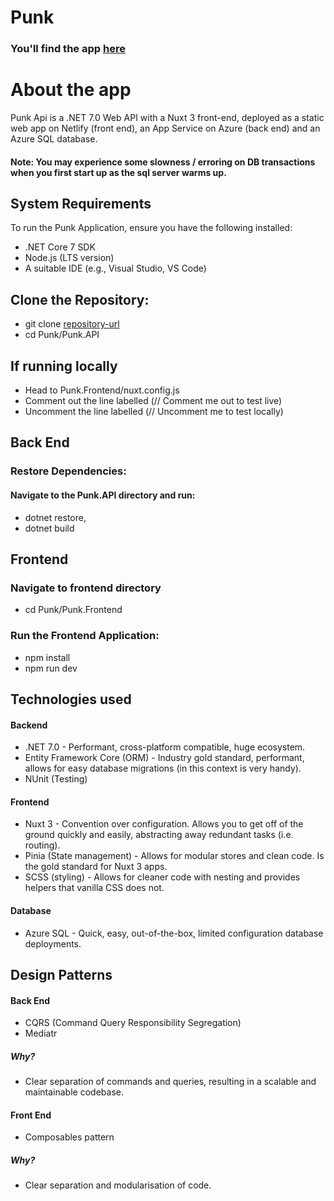 # Punk

### You'll find the app [here](https://transcendent-entremet-4b0e75.netlify.app/)

# About the app

Punk Api is a .NET 7.0 Web API with a Nuxt 3 front-end, deployed as a static web app on Netlify (front end), an App Service on Azure (back end) and an Azure SQL database.

#### Note: You may experience some slowness / erroring on DB transactions when you first start up as the sql server warms up.


## System Requirements
To run the Punk Application, ensure you have the following installed:

- .NET Core 7 SDK
- Node.js (LTS version)
- A suitable IDE (e.g., Visual Studio, VS Code)

## Clone the Repository:

- git clone [repository-url](https://github.com/Mlrobinson1993/Punk.git)
- cd Punk/Punk.API

## If running locally
- Head to Punk.Frontend/nuxt.config.js
- Comment out the line labelled (// Comment me out to test live)
- Uncomment the line labelled (// Uncomment me to test locally)

## Back End

### Restore Dependencies:

#### Navigate to the Punk.API directory and run:

- dotnet restore,
- dotnet build

## Frontend

### Navigate to frontend directory

- cd Punk/Punk.Frontend

### Run the Frontend Application:

- npm install
- npm run dev

## Technologies used

#### Backend
- .NET 7.0 - Performant, cross-platform compatible, huge ecosystem.
- Entity Framework Core (ORM) - Industry gold standard, performant, allows for easy database migrations (in this context is very handy).
- NUnit (Testing)

#### Frontend
- Nuxt 3 - Convention over configuration. Allows you to get off of the ground quickly and easily, abstracting away redundant tasks (i.e. routing).
- Pinia (State management) - Allows for modular stores and clean code. Is the gold standard for Nuxt 3 apps.
- SCSS (styling) - Allows for cleaner code with nesting and provides helpers that vanilla CSS does not.


#### Database
- Azure SQL - Quick, easy, out-of-the-box, limited configuration database deployments.

## Design Patterns 

#### Back End
- CQRS (Command Query Responsibility Segregation)
- Mediatr

##### Why?
- Clear separation of commands and queries, resulting in a scalable and maintainable codebase.

#### Front End
- Composables pattern

##### Why? 
- Clear separation and modularisation of code.

